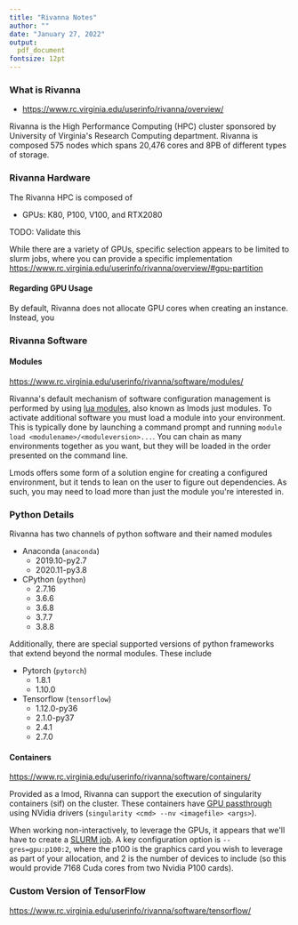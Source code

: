 ```yaml
---
title: "Rivanna Notes"
author: ""
date: "January 27, 2022"
output: 
  pdf_document
fontsize: 12pt
---
```


### What is Rivanna

- https://www.rc.virginia.edu/userinfo/rivanna/overview/

Rivanna is the High Performance Computing (HPC) cluster sponsored by University of Virginia's Research Computing department.
Rivanna is composed 575 nodes which spans 20,476 cores and 8PB of different types of storage.


### Rivanna Hardware

The Rivanna HPC is composed of

* GPUs: K80, P100, V100, and RTX2080

TODO: Validate this 

While there are a variety of GPUs, specific selection appears to be limited to slurm jobs, where you can provide a specific implementation  
https://www.rc.virginia.edu/userinfo/rivanna/overview/#gpu-partition

#### Regarding GPU Usage

By default, Rivanna does not allocate GPU cores when creating an instance.
Instead, you 

### Rivanna Software

#### Modules

https://www.rc.virginia.edu/userinfo/rivanna/software/modules/

Rivanna's default mechanism of software configuration management is performed by using [lua modules](https://lmod.readthedocs.io/en/latest/index.html), also known as lmods just modules.
To activate additional software you must load a module into your environment.
This is typically done by launching a command prompt and running `module load <modulename>/<moduleversion>...`.
You can chain as many environments together as you want, but they will be loaded in the order presented on the command line.

Lmods offers some form of a solution engine for creating a configured environment, but it tends to lean on the user to figure out dependencies.
As such, you may need to load more than just the module you're interested in.

### Python Details

Rivanna has two channels of python software and their named modules

* Anaconda (`anaconda`)
  * 2019.10-py2.7
  * 2020.11-py3.8
* CPython (`python`)
  * 2.7.16
  * 3.6.6
  * 3.6.8
  * 3.7.7
  * 3.8.8 

Additionally, there are special supported versions of python frameworks that extend beyond the normal modules.
These include

* Pytorch (`pytorch`)
  * 1.8.1
  * 1.10.0
* Tensorflow (`tensorflow`)
  * 1.12.0-py36
  * 2.1.0-py37
  * 2.4.1
  * 2.7.0

#### Containers

https://www.rc.virginia.edu/userinfo/rivanna/software/containers/

Provided as a lmod, Rivanna can support the execution of singularity containers (sif) on the cluster.
These containers have [GPU passthrough](https://www.rc.virginia.edu/userinfo/rivanna/software/containers/#running-gpu-images) using NVidia drivers (`singularity <cmd> --nv <imagefile> <args>`).

When working non-interactively, to leverage the GPUs, it appears that we'll have to create a [SLURM job](https://www.rc.virginia.edu/userinfo/rivanna/slurm/#gpu-intensive-computation).
A key configuration option is `--gres=gpu:p100:2`, where the p100 is the graphics card you wish to leverage as part of your allocation, and 2 is the number of devices to include (so this would provide 7168 Cuda cores from two Nvidia P100 cards).

### Custom Version of TensorFlow

https://www.rc.virginia.edu/userinfo/rivanna/software/tensorflow/
